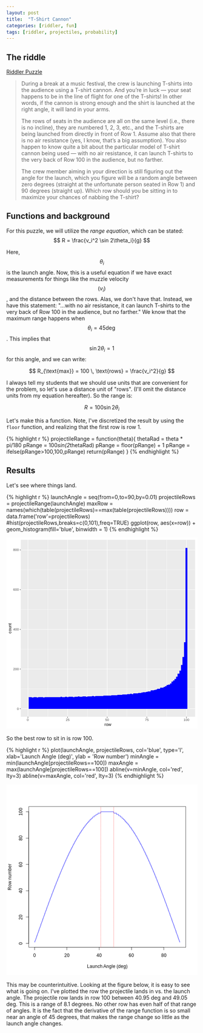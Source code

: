 ```yaml
---
layout: post
title:  "T-Shirt Cannon"
categories: [riddler, fun]
tags: [riddler, projectiles, probability]
---
```



## The riddle
[Riddler Puzzle](https://fivethirtyeight.com/features/can-you-catch-the-free-t-shirt/)
> During a break at a music festival, the crew is launching T-shirts into the audience using a T-shirt cannon. And you’re in luck — your seat happens to be in the line of flight for one of the T-shirts! In other words, if the cannon is strong enough and the shirt is launched at the right angle, it will land in your arms.
>
> The rows of seats in the audience are all on the same level (i.e., there is no incline), they are numbered 1, 2, 3, etc., and the T-shirts are being launched from directly in front of Row 1. Assume also that there is no air resistance (yes, I know, that’s a big assumption). You also happen to know quite a bit about the particular model of T-shirt cannon being used — with no air resistance, it can launch T-shirts to the very back of Row 100 in the audience, but no farther.
> 
> The crew member aiming in your direction is still figuring out the angle for the launch, which you figure will be a random angle between zero degrees (straight at the unfortunate person seated in Row 1) and 90 degrees (straight up). Which row should you be sitting in to maximize your chances of nabbing the T-shirt?

## Functions and background
For this puzzle, we will utilize the _range equation_, which can be stated:
$$
R = \frac{v_i^2 \sin 2\theta_i}{g}
$$

Here, $$\theta_i$$ is the launch angle.  Now, this is a useful equation if we have exact measurements for things like the muzzle velocity $$(v_i)$$, and the distance between the rows.  Alas, we don't have that.  Instead, we have this statement:  "...with no air resistance, it can launch T-shirts to the very back of Row 100 in the audience, but no farther."  We know that the maximum range happens when $$\theta_i = 45 \deg$$.  This implies that $$\sin 2\theta_i = 1$$ for this angle, and we can write:

$$
R_{\text{max}} = 100 \, \text{rows} = \frac{v_i^2}{g}
$$

I always tell my students that we should use units that are convenient for the problem, so let's use a distance unit of "rows".  (I'll omit the distance units from my equation hereafter).  So the range is:

$$
R = 100 \sin 2\theta_i
$$

Let's make this a function.  Note, I've discretized the result by using the `floor` function, and realizing that the first row is row 1.

{% highlight r %}
projectileRange = function(theta){
  thetaRad = theta * pi/180
  pRange = 100*sin(2*thetaRad)
  pRange = floor(pRange) + 1
  pRange = ifelse(pRange>100,100,pRange)
  return(pRange)
}
{% endhighlight %}

## Results
Let's see where things land.  

{% highlight r %}
launchAngle = seq(from=0,to=90,by=0.01)
projectileRows = projectileRange(launchAngle)
maxRow = names(which(table(projectileRows)==max(table(projectileRows))))
row = data.frame('row'=projectileRows)
#hist(projectileRows,breaks=c(0,101),freq=TRUE)
ggplot(row, aes(x=row)) + geom_histogram(fill='blue', binwidth = 1)
{% endhighlight %}

![plot of chunk unnamed-chunk-3](/figure/2020-04-13-tshirtCannonunnamed-chunk-3-1.png)

So the best row to sit in is row 100.  


{% highlight r %}
plot(launchAngle, projectileRows, col='blue', type='l', 
     xlab='Launch Angle (deg)', ylab = 'Row number')
minAngle = min(launchAngle[projectileRows==100])
maxAngle = max(launchAngle[projectileRows==100])
abline(v=minAngle, col='red', lty=3)
abline(v=maxAngle, col='red', lty=3)
{% endhighlight %}

![plot of chunk unnamed-chunk-4](/figure/2020-04-13-tshirtCannonunnamed-chunk-4-1.png)

This may be counterintuitive.  Looking at the figure below, it is easy to see what is going on.  I've plotted the row the projectile lands in vs. the launch angle.  The projectile row lands in row 100 between 40.95 deg and 49.05 deg.  This is a range of 8.1 degrees.  No other row has even half of that range of angles.  It is the fact that the derivative of the range function is so small near an angle of 45 degrees, that makes the range change so little as the launch angle changes.

